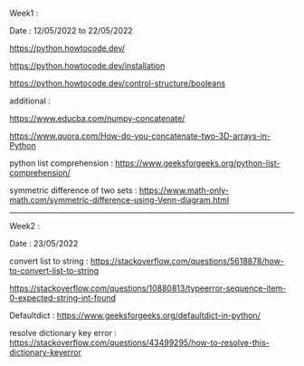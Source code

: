 Week1 :

Date : 12/05/2022 to 22/05/2022

https://python.howtocode.dev/

https://python.howtocode.dev/installation

https://python.howtocode.dev/control-structure/booleans

additional :

https://www.educba.com/numpy-concatenate/

https://www.quora.com/How-do-you-concatenate-two-3D-arrays-in-Python

python list comprehension : https://www.geeksforgeeks.org/python-list-comprehension/

symmetric difference of two sets : https://www.math-only-math.com/symmetric-difference-using-Venn-diagram.html

--------------------------------------------------------------------------------------------------------------
Week2 :

Date : 23/05/2022

convert list to string : https://stackoverflow.com/questions/5618878/how-to-convert-list-to-string

https://stackoverflow.com/questions/10880813/typeerror-sequence-item-0-expected-string-int-found

Defaultdict : https://www.geeksforgeeks.org/defaultdict-in-python/

resolve dictionary key error : https://stackoverflow.com/questions/43499295/how-to-resolve-this-dictionary-keyerror
